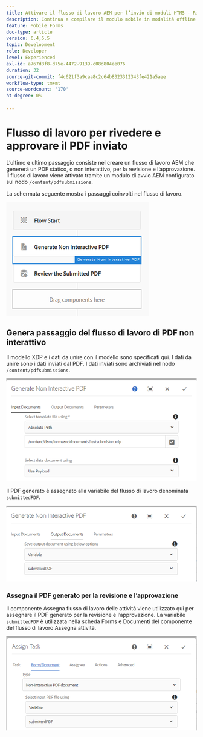 ```yaml
---
title: Attivare il flusso di lavoro AEM per l’invio di moduli HTM5 - Rivedere e approvare PDF
description: Continua a compilare il modulo mobile in modalità offline e invia il modulo mobile per attivare il flusso di lavoro AEM
feature: Mobile Forms
doc-type: article
version: 6.4,6.5
topic: Development
role: Developer
level: Experienced
exl-id: a767d8f8-d75e-4472-9139-c08d804ee076
duration: 32
source-git-commit: f4c621f3a9caa8c2c64b8323312343fe421a5aee
workflow-type: tm+mt
source-wordcount: '170'
ht-degree: 0%

---
```


# Flusso di lavoro per rivedere e approvare il PDF inviato

L’ultimo e ultimo passaggio consiste nel creare un flusso di lavoro AEM che genererà un PDF statico, o non interattivo, per la revisione e l’approvazione. Il flusso di lavoro viene attivato tramite un modulo di avvio AEM configurato sul nodo `/content/pdfsubmissions`.

La schermata seguente mostra i passaggi coinvolti nel flusso di lavoro.

![flusso di lavoro](assets/workflow.PNG)

## Genera passaggio del flusso di lavoro di PDF non interattivo

Il modello XDP e i dati da unire con il modello sono specificati qui. I dati da unire sono i dati inviati dal PDF. I dati inviati sono archiviati nel nodo `/content/pdfsubmissions`.

![flusso di lavoro](assets/generate-pdf1.PNG)

Il PDF generato è assegnato alla variabile del flusso di lavoro denominata `submittedPDF`.

![flusso di lavoro](assets/generate-pdf2.PNG)

### Assegna il PDF generato per la revisione e l’approvazione

Il componente Assegna flusso di lavoro delle attività viene utilizzato qui per assegnare il PDF generato per la revisione e l’approvazione. La variabile `submittedPDF` è utilizzata nella scheda Forms e Documenti del componente del flusso di lavoro Assegna attività.

![flusso di lavoro](assets/assign-task.PNG)
